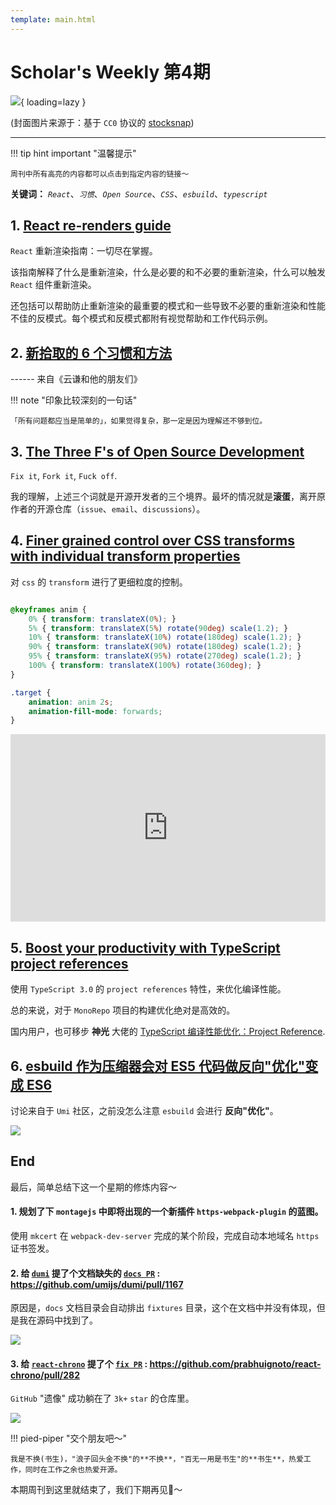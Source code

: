 ```yaml
---
template: main.html
---
```


# Scholar's Weekly 第4期

![](https://to-out-use.oss-cn-hangzhou.aliyuncs.com/common/Do7v2a.jpg?x-oss-process=image/auto-orient,1/interlace,1/quality,q_90/format,webp){ loading=lazy }


(封面图片来源于：基于 `CC0` 协议的 [stocksnap](https://stocksnap.io/photo/coastal-island-PNFMDTMB4P))

------

!!! tip hint important "温馨提示"

    周刊中所有高亮的内容都可以点击到指定内容的链接～

**关键词：** *`React`*、*`习惯`*、*`Open Source`*、*`CSS`*、*`esbuild`*、*`typescript`*

## 1. [React re-renders guide](https://www.developerway.com/posts/react-re-renders-guide#part2.1)

`React` 重新渲染指南：一切尽在掌握。

该指南解释了什么是重新渲染，什么是必要的和不必要的重新渲染，什么可以触发 `React` 组件重新渲染。

还包括可以帮助防止重新渲染的最重要的模式和一些导致不必要的重新渲染和性能不佳的反模式。每个模式和反模式都附有视觉帮助和工作代码示例。

## 2. [新拾取的 6 个习惯和方法](https://mp.weixin.qq.com/s/fGYFE3k_P9CiHDJyZUM5IQ)

------ 来自《云谦和他的朋友们》

!!! note "印象比较深刻的一句话"

    「所有问题都应当是简单的」，如果觉得复杂，那一定是因为理解还不够到位。

## 3. [The Three F's of Open Source Development](https://boyter.org/posts/the-three-f-s-of-open-source/)

`Fix it`, `Fork it`, `Fuck off`.

我的理解，上述三个词就是开源开发者的三个境界。最坏的情况就是**滚蛋**，离开原作者的开源仓库（`issue`、`email`、`discussions`）。

## 4. [Finer grained control over CSS transforms with individual transform properties](https://web.dev/css-individual-transform-properties/)

对 `css` 的 `transform` 进行了更细粒度的控制。

```css

@keyframes anim {
    0% { transform: translateX(0%); }
    5% { transform: translateX(5%) rotate(90deg) scale(1.2); }
    10% { transform: translateX(10%) rotate(180deg) scale(1.2); }
    90% { transform: translateX(90%) rotate(180deg) scale(1.2); }
    95% { transform: translateX(95%) rotate(270deg) scale(1.2); }
    100% { transform: translateX(100%) rotate(360deg); }
}

.target {
    animation: anim 2s;
    animation-fill-mode: forwards;
}

```

<iframe width="100%" height="300" allow="accelerometer; camera; encrypted-media; display-capture; geolocation; gyroscope; microphone; midi; clipboard-read; clipboard-write; web-share" allowfullscreen="true" allowpaymentrequest="true" allowtransparency="true" class="result-iframe  " frameborder="0" id="result-iframe" loading="lazy" name="CodePen Preview for CSS Individual Transforms Example #2 (transform)" sandbox="allow-forms allow-modals allow-pointer-lock allow-popups allow-same-origin allow-scripts allow-top-navigation-by-user-activation allow-downloads allow-presentation" scrolling="yes" title="CodePen Preview for CSS Individual Transforms Example #2 (transform)" data-src="https://cdpn.io/web-dot-dev/fullembedgrid/gOeRMZV?animations=run&amp;type=embed" src="https://cdpn.io/web-dot-dev/fullembedgrid/gOeRMZV?animations=run&amp;type=embed">
</iframe>

## 5. [Boost your productivity with TypeScript project references](https://blog.logrocket.com/boost-your-productivity-with-typescript-project-references/)

使用 `TypeScript 3.0` 的 `project references` 特性，来优化编译性能。

总的来说，对于 `MonoRepo` 项目的构建优化绝对是高效的。

国内用户，也可移步 **神光** 大佬的 [TypeScript 编译性能优化：Project Reference](https://mp.weixin.qq.com/s/IJYWOWHWGZSLQT9SukThlA).

## 6. [esbuild 作为压缩器会对 ES5 代码做反向"优化"变成 ES6](https://github.com/umijs/umi/issues/8658)

讨论来自于 `Umi` 社区，之前没怎么注意 `esbuild` 会进行 **反向"优化"**。

![](https://to-out-use.oss-cn-hangzhou.aliyuncs.com/common/0Lw7Tn.png?x-oss-process=image/auto-orient,1/interlace,1/quality,q_90/format,webp)

## End

最后，简单总结下这一个星期的修炼内容～

#### 1. 规划了下 `montagejs` 中即将出现的一个新插件 `https-webpack-plugin` 的蓝图。

使用 `mkcert` 在 `webpack-dev-server` 完成的某个阶段，完成自动本地域名 `https` 证书签发。

#### 2. 给 [`dumi`](https://github.com/umijs/dumi) 提了个文档缺失的 [`docs PR`](https://github.com/umijs/dumi/pull/1167) : https://github.com/umijs/dumi/pull/1167

原因是，`docs` 文档目录会自动排出 `fixtures` 目录，这个在文档中并没有体现，但是我在源码中找到了。

![](https://to-out-use.oss-cn-hangzhou.aliyuncs.com/common/TsWjVs.png?x-oss-process=image/auto-orient,1/interlace,1/quality,q_90/format,webp)

#### 3. 给 [`react-chrono`](https://github.com/prabhuignoto/react-chrono) 提了个 [`fix PR`](https://github.com/prabhuignoto/react-chrono/pull/282) : https://github.com/prabhuignoto/react-chrono/pull/282

`GitHub` "遗像" 成功躺在了 `3k+` `star` 的仓库里。

![](https://to-out-use.oss-cn-hangzhou.aliyuncs.com/common/CdsqKB.png?x-oss-process=image/auto-orient,1/interlace,1/quality,q_90/format,webp)

!!! pied-piper "交个朋友吧～"

    我是不换(书生)，"浪子回头金不换"的**不换**，"百无一用是书生"的**书生**，热爱工作，同时在工作之余也热爱开源。

本期周刊到这里就结束了，我们下期再见👋～
